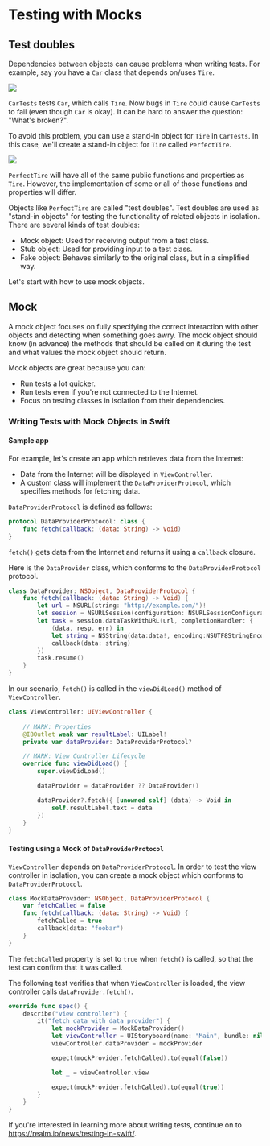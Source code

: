 # Testing with Mocks

## Test doubles

Dependencies between objects can cause problems when writing tests. For example, say you have a `Car` class that depends on/uses `Tire`.

![](https://github.com/Quick/Assets/blob/master/Screenshots/TestUsingMock_BusesA.png)

`CarTests` tests `Car`, which calls `Tire`. Now bugs in `Tire` could cause `CarTests` to fail (even though `Car` is okay). It can be hard to answer the question: "What's broken?".

To avoid this problem, you can use a stand-in object for `Tire` in `CarTests`. In this case, we'll create a stand-in object for `Tire` called `PerfectTire`.

![](https://github.com/Quick/Assets/blob/master/Screenshots/TestUsingMock_BusesAmock.png)

`PerfectTire` will have all of the same public functions and properties as `Tire`. However, the implementation of some or all of those functions and properties will differ.

Objects like `PerfectTire` are called "test doubles". Test doubles are used as "stand-in objects" for testing the functionality of related objects in isolation. There are several kinds of test doubles:

- Mock object: Used for receiving output from a test class.
- Stub object: Used for providing input to a test class.
- Fake object: Behaves similarly to the original class, but in a simplified way.

Let's start with how to use mock objects.

## Mock

A mock object focuses on fully specifying the correct interaction with other objects and detecting when something goes awry. The mock object should know (in advance) the methods that should be called on it during the test and what values the mock object should return.

Mock objects are great because you can:

- Run tests a lot quicker.
- Run tests even if you're not connected to the Internet.
- Focus on testing classes in isolation from their dependencies.

### Writing Tests with Mock Objects in Swift

#### Sample app

For example, let's create an app which retrieves data from the Internet:

* Data from the Internet will be displayed in `ViewController`.
* A custom class will implement the `DataProviderProtocol`, which specifies methods for fetching data.

`DataProviderProtocol` is defined as follows:

```swift
protocol DataProviderProtocol: class {
    func fetch(callback: (data: String) -> Void)
}
```

`fetch()` gets data from the Internet and returns it using a `callback` closure.

Here is the `DataProvider` class, which conforms to the `DataProviderProtocol` protocol.

```swift
class DataProvider: NSObject, DataProviderProtocol {
    func fetch(callback: (data: String) -> Void) {
        let url = NSURL(string: "http://example.com/")!
        let session = NSURLSession(configuration: NSURLSessionConfiguration.defaultSessionConfiguration())
        let task = session.dataTaskWithURL(url, completionHandler: {
            (data, resp, err) in
            let string = NSString(data:data!, encoding:NSUTF8StringEncoding) as! String
            callback(data: string)
        })
        task.resume()
    }
}
```

In our scenario, `fetch()` is called in the `viewDidLoad()` method of `ViewController`.

```swift
class ViewController: UIViewController {
    
    // MARK: Properties
    @IBOutlet weak var resultLabel: UILabel!
    private var dataProvider: DataProviderProtocol?

    // MARK: View Controller Lifecycle
    override func viewDidLoad() {
        super.viewDidLoad()

        dataProvider = dataProvider ?? DataProvider()

        dataProvider?.fetch({ [unowned self] (data) -> Void in
            self.resultLabel.text = data
        })
    }
}
```

#### Testing using a Mock of `DataProviderProtocol`

`ViewController` depends on `DataProviderProtocol`. In order to test the view controller in isolation, you can create a mock object which conforms to `DataProviderProtocol`.

```swift
class MockDataProvider: NSObject, DataProviderProtocol {
    var fetchCalled = false
    func fetch(callback: (data: String) -> Void) {
        fetchCalled = true
        callback(data: "foobar")
    }
}
```

The `fetchCalled` property is set to `true` when `fetch()` is called, so that the test can confirm that it was called.

The following test verifies that when `ViewController` is loaded, the view controller calls `dataProvider.fetch()`.

```swift
override func spec() {
    describe("view controller") {
        it("fetch data with data provider") {
            let mockProvider = MockDataProvider()
            let viewController = UIStoryboard(name: "Main", bundle: nil).instantiateViewControllerWithIdentifier("ViewController") as! ViewController
            viewController.dataProvider = mockProvider

            expect(mockProvider.fetchCalled).to(equal(false))

            let _ = viewController.view

            expect(mockProvider.fetchCalled).to(equal(true))
        }
    }
}
```

If you're interested in learning more about writing tests, continue on to <https://realm.io/news/testing-in-swift/>.
